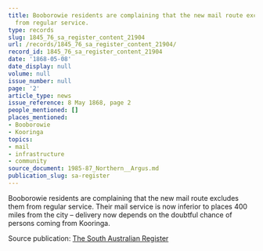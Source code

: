 ```yaml
---
title: Booborowie residents are complaining that the new mail route excludes them
  from regular service.
type: records
slug: 1845_76_sa_register_content_21904
url: /records/1845_76_sa_register_content_21904/
record_id: 1845_76_sa_register_content_21904
date: '1868-05-08'
date_display: null
volume: null
issue_number: null
page: '2'
article_type: news
issue_reference: 8 May 1868, page 2
people_mentioned: []
places_mentioned:
- Booborowie
- Kooringa
topics:
- mail
- infrastructure
- community
source_document: 1985-87_Northern__Argus.md
publication_slug: sa-register
---
```


Booborowie residents are complaining that the new mail route excludes them from regular service.  Their mail service is now inferior to places 400 miles from the city – delivery now depends on the doubtful chance of persons coming from Kooringa.

Source publication: [The South Australian Register](/publications/sa-register/)
